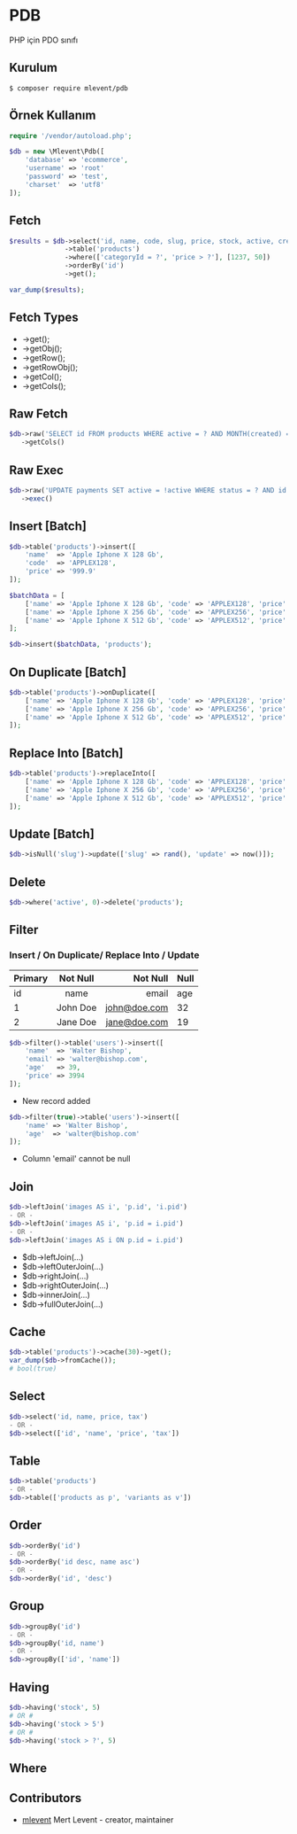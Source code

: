 # PDB

PHP için PDO sınıfı

## Kurulum

```
$ composer require mlevent/pdb
```

## Örnek Kullanım

```php
require '/vendor/autoload.php';

$db = new \Mlevent\Pdb([
    'database' => 'ecommerce',
    'username' => 'root'
    'password' => 'test',
    'charset'  => 'utf8'
]);
```

## Fetch

```php
$results = $db->select('id, name, code, slug, price, stock, active, created')
              ->table('products')
              ->where(['categoryId = ?', 'price > ?'], [1237, 50])
              ->orderBy('id')
              ->get();

var_dump($results);
```

## Fetch Types

-   ->get();
-   ->getObj();
-   ->getRow();
-   ->getRowObj();
-   ->getCol();
-   ->getCols();

## Raw Fetch

```php
$db->raw('SELECT id FROM products WHERE active = ? AND MONTH(created) = MONTH(NOW())', 1)
   ->getCols()
```

## Raw Exec

```php
$db->raw('UPDATE payments SET active = !active WHERE status = ? AND id > ?', ['paid', 1])
   ->exec()
```

## Insert [Batch]

```php
$db->table('products')->insert([
    'name'  => 'Apple Iphone X 128 Gb',
    'code'  => 'APPLEX128',
    'price' => '999.9'
]);

$batchData = [
    ['name' => 'Apple Iphone X 128 Gb', 'code' => 'APPLEX128', 'price' => '999.9'],
    ['name' => 'Apple Iphone X 256 Gb', 'code' => 'APPLEX256', 'price' => '1149.9'],
    ['name' => 'Apple Iphone X 512 Gb', 'code' => 'APPLEX512', 'price' => '1349.9'],
];

$db->insert($batchData, 'products');
```

## On Duplicate [Batch]

```php
$db->table('products')->onDuplicate([
    ['name' => 'Apple Iphone X 128 Gb', 'code' => 'APPLEX128', 'price' => '999.9'],
    ['name' => 'Apple Iphone X 256 Gb', 'code' => 'APPLEX256', 'price' => '1149.9'],
    ['name' => 'Apple Iphone X 512 Gb', 'code' => 'APPLEX512', 'price' => '1349.9'],
]);
```

## Replace Into [Batch]

```php
$db->table('products')->replaceInto([
    ['name' => 'Apple Iphone X 128 Gb', 'code' => 'APPLEX128', 'price' => '999.9'],
    ['name' => 'Apple Iphone X 256 Gb', 'code' => 'APPLEX256', 'price' => '1149.9'],
    ['name' => 'Apple Iphone X 512 Gb', 'code' => 'APPLEX512', 'price' => '1349.9'],
]);
```

## Update [Batch]

```php
$db->isNull('slug')->update(['slug' => rand(), 'update' => now()]);
```

## Delete

```php
$db->where('active', 0)->delete('products');
```

## Filter

### Insert / On Duplicate/ Replace Into / Update

| Primary | Not Null |     Not Null | Null |
| ------- | :------: | -----------: | ---- |
| id      |   name   |        email | age  |
| 1       | John Doe | john@doe.com | 32   |
| 2       | Jane Doe | jane@doe.com | 19   |

```php
$db->filter()->table('users')->insert([
    'name'  => 'Walter Bishop',
    'email' => 'walter@bishop.com',
    'age'   => 39,
    'price' => 3994
]);
```

-   New record added

```php
$db->filter(true)->table('users')->insert([
    'name' => 'Walter Bishop',
    'age'  => 'walter@bishop.com'
]);
```

-   Column 'email' cannot be null

## Join

```php
$db->leftJoin('images AS i', 'p.id', 'i.pid')
- OR -
$db->leftJoin('images AS i', 'p.id = i.pid')
- OR -
$db->leftJoin('images AS i ON p.id = i.pid')
```

-   $db->leftJoin(...)
-   $db->leftOuterJoin(...)
-   $db->rightJoin(...)
-   $db->rightOuterJoin(...)
-   $db->innerJoin(...)
-   $db->fullOuterJoin(...)

## Cache

```php
$db->table('products')->cache(30)->get();
var_dump($db->fromCache());
# bool(true)
```

## Select

```php
$db->select('id, name, price, tax')
- OR -
$db->select(['id', 'name', 'price', 'tax'])
```

## Table

```php
$db->table('products')
- OR -
$db->table(['products as p', 'variants as v'])
```

## Order

```php
$db->orderBy('id')
- OR -
$db->orderBy('id desc, name asc')
- OR -
$db->orderBy('id', 'desc')
```

## Group

```php
$db->groupBy('id')
- OR -
$db->groupBy('id, name')
- OR -
$db->groupBy(['id', 'name'])
```

## Having

```php
$db->having('stock', 5)
# OR #
$db->having('stock > 5')
# OR #
$db->having('stock > ?', 5)
```

## Where

## Contributors

-   [mlevent](https://github.com/mlevent) Mert Levent - creator, maintainer
